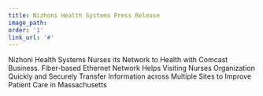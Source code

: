 ```yaml
---
title: Nizhoni Health Systems Press Release
image_path:
order: '1'
link_url: '#'
---
```



Nizhoni Health Systems Nurses its Network to Health with Comcast Business. Fiber-based Ethernet Network Helps Visiting Nurses Organization Quickly and Securely Transfer Information across Multiple Sites to Improve Patient Care in Massachusetts
